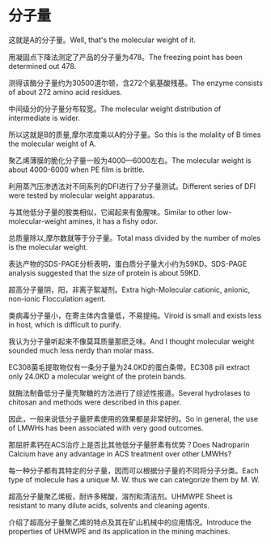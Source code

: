# 分子量

<p><span class="chinese">这就是A的分子量。</span><span class="english">Well, that's the molecular weight of it.</span></p>

<p><span class="chinese">用凝固点下降法测定了产品的分子量为478。</span><span class="english">The freezing point has been determined out 478.</span></p>

<p><span class="chinese">测得该酶分子量约为30500道尔顿，含272个氨基酸残基。</span><span class="english">The enzyme consists of about 272 amino acid residues.</span></p>

<p><span class="chinese">中间级分的分子量分布较宽。</span><span class="english">The molecular weight distribution of intermediate is wider.</span></p>

<p><span class="chinese">所以这就是B的质量,摩尔浓度乘以A的分子量。</span><span class="english">So this is the molality of B times the molecular weight of A.</span></p>

<p><span class="chinese">聚乙烯薄膜的脆化分子量一般为4000—6000左右。</span><span class="english">The molecular weight is about 4000-6000 when PE film is brittle.</span></p>

<p><span class="chinese">利用蒸汽压渗透法对不同系列的DFI进行了分子量测试。</span><span class="english">Different series of DFI were tested by molecular weight apparatus.</span></p>

<p><span class="chinese">与其他低分子量的胺类相似，它闻起来有鱼腥味。</span><span class="english">Similar to other low-molecular-weight amines, it has a fishy odor.</span></p>

<p><span class="chinese">总质量除以,摩尔数就等于分子量。</span><span class="english">Total mass divided by the number of moles is the molecular weight.</span></p>

<p><span class="chinese">表达产物的SDS-PAGE分析表明，蛋白质分子量大小约为59KD。</span><span class="english">SDS-PAGE analysis suggested that the size of protein is about 59KD.</span></p>

<p><span class="chinese">超高分子量阴，阳，非离子絮凝剂。</span><span class="english">Extra high-Molecular cationic, anionic, non-ionic Flocculation agent.</span></p>

<p><span class="chinese">类病毒分子量小，在寄主体内含量低，不易提纯。</span><span class="english">Viroid is small and exists less in host, which is difficult to purify.</span></p>

<p><span class="chinese">我认为分子量听起来不像莫耳质量那麽乏味。</span><span class="english">And I thought molecular weight sounded much less nerdy than molar mass.</span></p>

<p><span class="chinese">EC308菌毛提取物仅有一条分子量为24.0KD的蛋白条带。</span><span class="english">EC308 pili extract only 24.0KD a molecular weight of the protein bands.</span></p>

<p><span class="chinese">就酶法制备低分子量壳聚糖的方法进行了综述性报道。</span><span class="english">Several hydrolases to chitosan and methods were described in this paper.</span></p>

<p><span class="chinese">因此，一般来说低分子量肝素使用的效果都是非常好的。</span><span class="english">So in general, the use of LMWHs has been associated with very good outcomes.</span></p>

<p><span class="chinese">那屈肝素钙在ACS治疗上是否比其他低分子量肝素有优势？</span><span class="english">Does Nadroparin Calcium have any advantage in ACS treatment over other LMWHs?</span></p>

<p><span class="chinese">每一种分子都有其特定的分子量，因而可以根据分子量的不同将分子分类。</span><span class="english">Each type of molecule has a unique M. W. thus we can categorize them by M. W.</span></p>

<p><span class="chinese">超高分子量聚乙烯板，耐许多稀酸，溶剂和清洁剂。</span><span class="english">UHMWPE Sheet is resistant to many dilute acids, solvents and cleaning agents.</span></p>

<p><span class="chinese">介绍了超高分子量聚乙烯的特点及其在矿山机械中的应用情况。</span><span class="english">Introduce the properties of UHMWPE and its application in the mining machines.</span></p>

